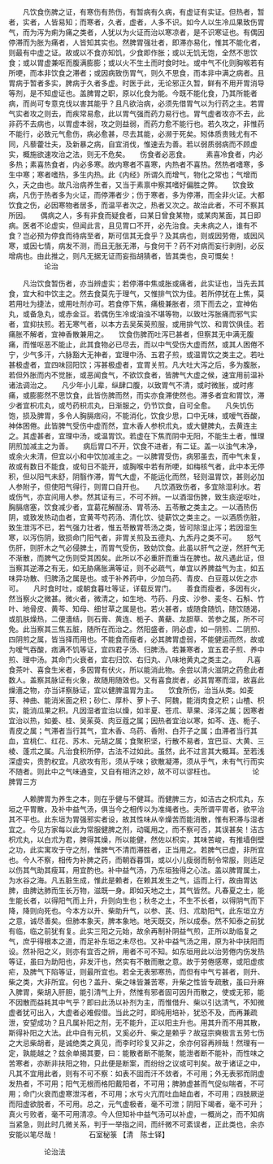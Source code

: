 <!-- { "loadSidebar": true } -->
　　凡饮食伤脾之证，有寒伤有热伤，有暂病有久病，有虚证有实证。但热者，暂者，实者，人皆易知；而寒者，久者，虚者，人多不识。如今人以生冷瓜果致伤胃气，而为泻为痢为痛之类者，人犹以为火证而治以寒凉者，是不识寒证也。有偶因停滞而为胀为痛者，人皆知其实也。然脾胃强壮者，即滞亦易化，惟其不能化者，则最有中虚之证。故或以不食亦知饥，少食即作胀；或以无饥无饱，全然不思饮食；或以胃虚兼呕而腹满膨膨；或以火不生土而时食时吐。或中气不化则胸喉若有所哽，而本非饮食之滞者；或因病致伤胃气，则久不思食，而本非中满之病者。且胃病于暂者多实，脾病于久者多虚。时医于此，无论邪正久暂，鲜有不用开胃消导等剂，是不知虚证也。盖脾胃之职，原以化食为能。今既不能化食，乃其所能者病，而尚可专意克伐以害其能乎？且凡欲治病，必须先借胃气以为行药之主。若胃气实者攻之则去，而疾常易愈，此以胃气强而药力易行也。胃气虚者攻亦不去，此非药不去病也，以胃虚本弱，攻之则益弱，而药力愈不能行也。若久攻之，非惟药不能行，必致元气愈伤，病必愈甚，尽去其能，必濒于死矣。矧体质贵贱尤有不同，凡藜藿壮夫，及新暴之病，自宜消伐，惟速去为善。若以弱质弱病而不顾虚实，概施欲速攻治之法，则无不危矣。　　伤食者必恶食。
　　素喜冷食者，内必多热；素喜热食者，内必多寒。故内寒者不喜寒，内热者不喜热。然热者嗜寒，多生中寒；寒者嗜热，多生内热。此《内经》所谓久而增气，物化之常也；气增而久，夭之由也。故凡治病养生者，又当于素禀中察其嗜好偏胜之弊。　　饮食致病，凡伤于热者多为火证，而停滞者少；伤于寒者，多为停滞，而全非火证。大都饮食之伤，必因寒物者居多，而温平者次之，热者又次之。故治此者，不可不察其所因。　　偶病之人，多有非食而疑食者，曰某日曾食某物，或某肉某面，其日即病。医者不论虚实，但闻此言，且见胃口不开，必先治食。夫未病之人，谁有不食？岂必预为停食而待病至者，斯可信其无食乎？及其病也，则或因劳倦，或因风寒，或因七情，病发不测，而且无胀无滞，与食何干？药不对病而妄行剥削，必反增病也。由此推之，则凡无据无证而妄指胡猜者，皆其类也，良可慨矣！
　　　　　论治

　　凡治饮食暂伤者，亦当辨虚实；若停滞中焦或胀或痛者，此实证也，当先去其食，宜大和中饮主之。然去食莫先于理气，又惟排气饮为佳。若所停犹在上焦，莫若用吐为捷法，或用吐剂亦可。若食停下焦，痛极兼胀者，须下而去之，宜神佑丸，或备急丸，或赤金豆。若偶伤生冷或油浊不堪等物，以致吐泻胀痛而邪气实者，宜抑扶煎。若无寒气者，以本方去吴茱萸煎服，或用排气饮、和胃饮俱佳。若痛胀不解者，宜神香散兼用之。　　饮食伤脾而吐泻已甚者，但察其无中满无腹痛，而惟呕恶不能止，此其食物必已尽去，而以中气受伤大虚而然，或其人困倦不宁，少气多汗，六脉豁大无神者，宜理中汤、五君子煎，或温胃饮之类主之。若吐甚极虚者，宜四味回阳饮；泻甚极虚者，宜胃关煎。凡大吐大泻之后，多为腹胀，若但外胀而内不觉胀，或恶闻食气，不欲饮食者，皆脾气大虚之候，速宜用前温补诸法调治之。　　凡少年小儿辈，纵肆口腹，以致胃气不清，或时微胀，或时疼痛，或膨膨然不思饮食，此皆伤脾而然，而实亦食滞使然也。滞多者宜和胃饮，滞少者宜枳朮丸，或芍药枳朮丸，日渐服之，仍节饮食，自可全愈。　　凡失饥伤饱，损及脾胃，多令人胸膈痞闷，不能消化，饮食少思，口中无味，或嗳气吞酸，神体困倦。此皆脾气受伤中虚而然，宜木香人参枳朮丸，或大健脾丸，去黄连主之。其虚甚者，宜理中汤，或温胃饮。若虚在下焦而阴中无阳，不能生土者，惟理阴煎加减主之为善。　　病后胃口不开，饮食不进者，有二证。盖一以浊气未净，或余火未清，但宜以小和中饮加减主之。一以脾胃受伤，病邪虽去，而中气未复，故或有数日不能食，或旬日不能开，或胸喉中若有所哽，如梅核气者，此中本无停积，但以阳气未舒，阴翳作滞，胃气大虚，不能运化而然，轻则温胃饮，甚则必加人参附子，但使阳气得行，则胃口自开也。　　凡饮酒致伤者，多宜除湿利水。若或伤气，亦宜间用人参。然其证有三，不可不辨。一以酒湿伤脾，致生痰逆呕吐，胸膈痞塞，饮食减少者，宜葛花解酲汤、胃苓汤、五苓散之类主之。一以酒热伤阴，或致发热动血者，宜黄芩芍药汤、清化饮、徒薪饮之类主之。一以酒质伤脏，致生泄泻不已，若气强力壮者，惟五苓散胃苓汤之类，皆可除湿止泻；若因湿生寒，以泻伤阴，致损命门阳气者，非胃关煎及五德丸、九炁丹之类不可。　　怒气伤肝，则肝木之气必侵脾土，而胃气受伤，致妨饮食。此虽以肝气之逆，然肝气无不渐散，而脾气之伤则受其困矣。此所以不必重肝而重当在脾也。故凡遇此证，但当察其逆滞之有无，如无胁痛胀满等证，则不必疏气，单宜以养脾益气为主，如五味异功散、归脾汤之属是也。或于补养药中，少加乌药、青皮、白豆蔻以佐之亦可。　　凡时食时吐，或朝食暮吐等证，详载反胃门。　　善食而瘦者，多因有火，然当察火之微甚。微火者，微清之，如生地、芍药、丹皮、沙参、麦冬、石斛、竹叶、地骨皮、黄芩、知母、细甘草之属是也。若火甚者，或随食随饥，随饮随渴，或肌肤燥热，二便濇结，则石膏、黄连、栀子、黄蘗、龙胆草、苦参之属，所不可免。此当察其三焦五脏，随所在而治之。然阳盛者，阴必虚，如一阴煎、二阴煎、四阴煎之属，皆当择而用也。不能食而瘦者，必其脾胃虚弱，不能健运而然，故或为嗳气吞酸，痞满不饥等证，宜四君子汤、归脾汤。若兼寒者，宜五君子煎、养中煎、理中汤。其命门火衰者，宜右归饮、右归丸、八味地黄丸之类主之。　　凡喜食茶叶、喜食生米者，多因胃有伏火，所以能消此物。余尝以清火滋阴之药愈此者数人。盖察其脉证有火象，故随用随效也。又有喜食炭者，必其胃寒而湿，故喜此燥濇之物，亦当详察脉证，宜以健脾温胃为主。　　饮食所伤，治当从类。如麦芽、神曲、能消米面之积；砂仁、厚朴、萝卜子、阿魏，能消肉食之积；山楂、枳实，能消瓜果之积。凡因湿者宜治以燥，如半夏、苍朮、草果、泽泻之属；因寒者宜治以热，如姜、桂、吴茱萸、肉豆蔻之属；因热者宜治以寒，如芩、连、栀子、青皮之属；气滞者当行其气，宜木香、乌药、香附、白芥子之属；血滞者当行其血，宜桃仁、红花、苏木、元胡之属；食聚积坚，行散不易者，宜巴豆、大黄、三棱、蓬朮之属。凡治食积所停，古法不过如此。虽然，此不过言其大概耳。至若浅深虚实，贵酌权宜。凡欲攻有形，须从乎味；欲散凝滞，须从乎气，未有气行而实不随者。则此中之气味通变，又自有相济之妙，故不可以谬枉也。
　　　　　论脾胃三方

　　人赖脾胃为养生之本，则在乎健与不健耳。而健脾三方，如洁古之枳朮丸，东垣之平胃散，及补中益气汤，俱当今之相传以为准绳者也。夫所谓平胃者，欲平治其不平也。此东垣为胃强邪实者设，故其性味从辛燥苦而能消散，惟有积滞与湿者宜之。今见方家每以此为常服健脾之剂，动辄用之，而不察可否，其误甚矣！洁古枳朮丸，以白朮为君，脾得其燥，所以能健，然佐以枳实，其味苦峻，有推墙倒壁之功，此实寓攻于守之剂，惟脾气不清而滞胜者，正当用之。若脾气已虚，非所宜也。今人不察，相传为补脾之药，而朝吞暮饵，或以小儿瘦弱而制令常服，则适足以伤其气助其瘦耳，用宜酌也。补中益气汤，乃东垣独得之心法。盖以脾胃属土，为水谷之海。凡五脏生成，惟此是赖者，在赖其发生之气，运而上行，故由胃达脾，由脾达肺而生长万物，滋既一身。即如天地之土，其气皆然。凡春夏之土，能生能长者，以得阳气而上升，升则向生也；秋冬之土，不生不长者，以得阴气而下降，降则向死也。今本方以升、柴助升气，以参、芪、归、朮助阳气，此东垣立方之意，诚尽善矣。但肺本象天，脾本象地。地天既交，所以成泰。然不知泰之前犹有临，临之前犹有复。此实三阳之元始，故余再制补阴益气煎，正所以助临复之气，庶乎得根本之道，而足补东垣之未尽也。又补中益气汤之用，原为补中扶阳而设。然补阳之义，则亦有宜否之辨，用者不可不知。如东垣用此以治劳倦内伤发热等证，虽曰为助阳也，非发汗也，然实有不散而散之意。故于劳倦感寒，或阳虚痎疟，及脾气下陷等证，则最所宜也。若全无表邪寒热，而但有中气亏甚者，则升、柴之类，大非所宜。何也？盖升、柴之味皆兼苦寒，升柴之性皆专疏散，虽曰升麻入脾胃，柴胡入肝胆，能引清气上升，然惟有邪者固可因升而散之，使或无邪，能不因散而益耗其中气乎？即曰此汤以补剂为主，而惟借升、柴以引达清气，不知微虚者犹可出入，大虚者必难假借。当此之时，即纯用培补，犹恐不及，而再兼疏泄，安望成功？且凡属补阳之剂，无不能升，正以阳主升也。用其升而不用其散，斯得补阳之大法。此中自有元机，又奚必升、柴之是赖乎？故寇宗奭极言五劳七伤之大忌柴胡者，是诚绝类之真见，而李时珍复又非之，余亦何容再辨哉！然理有一定，孰能越之？兹余单揭其要，曰：能散者断不能聚，能泄者断不能补，而性味之苦寒者，亦断非扶阳之物，只此便是断案，而纷纷之议或可判矣。故于诸证之中，凡其不宜用此者，则有不可不察：如表不固而汗不敛者，不可用；外无表邪而阴虚发热者，不可用；阳气无根而格阳戴阳者，不可用；脾肺虚甚而气促似喘者，不可用；命门火衰而虚寒泄泻者，不可用；水亏火亢而吐血衄血者，不可用；四肢厥逆而阳虚欲脱者，不可用。总之，元气虚极者，毫不可泄；阴阳下竭者，毫不可升；真火亏败者，毫不可用清凉。今人但知补中益气汤可以补虚，一概尚之，而不知病当紧急，则此时几微关系，判于一举指之间，而纤微不可紊误者，正此类也，余亦安能以笔尽哉！
　　　　石室秘箓 【清　陈士铎】

　　　　　论治法


